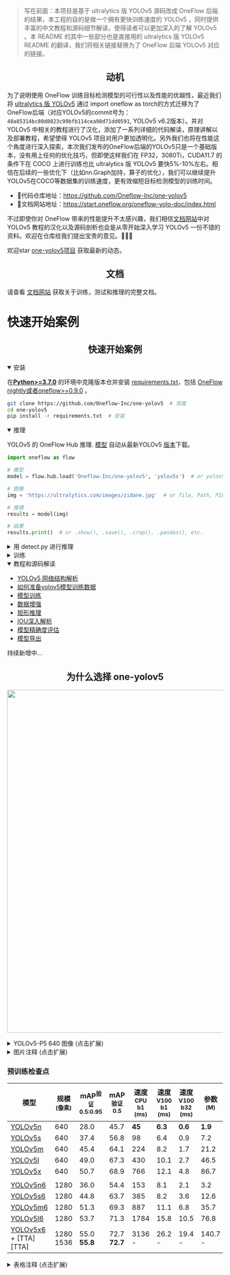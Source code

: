 > 写在前面：本项目是基于 ultralytics 版 YOLOv5 源码改成 OneFlow 后端的结果，本工程的目的是做一个拥有更快训练速度的 YOLOv5 ，同时提供丰富的中文教程和源码细节解读，使得读者可以更加深入的了解 YOLOv5 。本 README 的其中一些部分也是直接用的 ultralytics 版 YOLOv5 README 的翻译，我们将相关链接替换为了 OneFlow 后端 YOLOv5 对应的链接。

## <div align="center">动机</div>

为了说明使用 OneFlow 训练目标检测模型的可行性以及性能的优越性，最近我们将 [ultralytics 版 YOLOv5](https://github.com/ultralytics/yolov5) 通过 import oneflow as torch的方式迁移为了OneFlow后端（对应YOLOv5的commit号为：`48a85314bc80d8023c99bfb114cea98d71dd0591`, YOLOv5 v6.2版本）。并对 YOLOv5 中相关的教程进行了汉化，添加了一系列详细的代码解读，原理讲解以及部署教程，希望使得 YOLOv5 项目对用户更加透明化。另外我们也将在性能这个角度进行深入探索，本次我们发布的OneFlow后端的YOLOv5只是一个基础版本，没有用上任何的优化技巧，但即使这样我们在 FP32，3080Ti，CUDA11.7 的条件下在 COCO 上进行训练也比 ultralytics 版 YOLOv5 要快5%-10%左右。相信在后续的一些优化下（比如nn.Graph加持，算子的优化），我们可以继续提升YOLOv5在COCO等数据集的训练速度，更有效缩短目标检测模型的训练时间。

- 🎉代码仓库地址：https://github.com/Oneflow-Inc/one-yolov5
- 🎉文档网站地址：https://start.oneflow.org/oneflow-yolo-doc/index.html

不过即使你对 OneFlow 带来的性能提升不太感兴趣，我们相信[文档网站](https://start.oneflow.org/oneflow-yolo-doc/index.html)中对 YOLOv5 教程的汉化以及源码剖析也会是从零开始深入学习 YOLOv5 一份不错的资料。欢迎在仓库给我们提出宝贵的意见。🌟🌟🌟

欢迎star [one-yolov5项目](https://github.com/Oneflow-Inc/one-yolov5) 获取最新的动态。

## <div align="center">文档</div>

请查看 [文档网站](https://start.oneflow.org/oneflow-yolo-doc/index.html) 获取关于训练，测试和推理的完整文档。

# 快速开始案例

## <div align="center">快速开始案例</div>

<details open>
<summary>安装</summary>

在[**Python>=3.7.0**](https://www.python.org/) 的环境中克隆版本仓并安装 [requirements.txt](https://github.com/Oneflow-Inc/one-yolov5/blob/main/requirements.txt)，包括 [OneFlow nightly或者oneflow>=0.9.0](https://pytorch.org/get-started/locally/) 。
```bash
git clone https://github.com/Oneflow-Inc/one-yolov5  # 克隆
cd one-yolov5
pip install -r requirements.txt  # 安装
```

</details>


<details open>
<summary>推理</summary>

YOLOv5 的 OneFlow Hub 推理. [模型](https://github.com/Oneflow-Inc/one-yolov5/tree/main/models) 自动从最新YOLOv5 [版本](https://github.com/Oneflow-Inc/one-yolov5/releases)下载。

```python
import oneflow as flow

# 模型
model = flow.hub.load('Oneflow-Inc/one-yolov5', 'yolov5s')  # or yolov5n - yolov5x6, custom

# 图像
img = 'https://ultralytics.com/images/zidane.jpg'  # or file, Path, PIL, OpenCV, numpy, list

# 推理
results = model(img)

# 结果
results.print()  # or .show(), .save(), .crop(), .pandas(), etc.
```

</details>

<details>
<summary>用 detect.py 进行推理</summary>

`detect.py` 在各种数据源上运行推理, 其会从最新的 YOLOv5 [版本](https://github.com/Oneflow-Inc/one-yolov5/releases) 中自动下载 [模型](https://github.com/Oneflow-Inc/one-yolov5/tree/main/models) 并将检测结果保存到 `runs/detect` 目录。

```bash
python detect.py --source 0  # 网络摄像头
                          img.jpg  # 图像
                          vid.mp4  # 视频
                          path/  # 文件夹
                          'path/*.jpg'  # glob
                          'https://youtu.be/Zgi9g1ksQHc'  # YouTube
                          'rtsp://example.com/media.mp4'  # RTSP, RTMP, HTTP 流
```

</details>

<details>
<summary>训练</summary>

以下指令再现了 YOLOv5 [COCO](https://github.com/Oneflow-Inc/one-yolov5/blob/main/data/scripts/get_coco.sh)
数据集结果. [模型](https://github.com/Oneflow-Inc/one-yolov5/tree/main/models) 和 [数据集](https://github.com/Oneflow-Inc/one-yolov5/tree/main/data) 自动从最新的YOLOv5 [版本](https://github.com/Oneflow-Inc/one-yolov5/releases) 中下载。YOLOv5n/s/m/l/x的训练时间在V100 GPU上是 1/2/4/6/8天（多GPU倍速）. 尽可能使用最大的 `--batch-size`, 或通过 `--batch-size -1` 来实现 YOLOv5 [自动批处理](https://github.com/ultralytics/yolov5/pull/5092). 批量大小显示为 V100-16GB。

```bash
python train.py --data coco.yaml --cfg yolov5n.yaml --weights '' --batch-size 128
                                       yolov5s                                64
                                       yolov5m                                40
                                       yolov5l                                24
                                       yolov5x                                16
```

<img width="800" src="https://user-images.githubusercontent.com/26833433/90222759-949d8800-ddc1-11ea-9fa1-1c97eed2b963.png">

</details>

<details open>
<summary>教程和源码解读</summary>

- [YOLOv5 网络结构解析](https://start.oneflow.org/oneflow-yolo-doc/tutorials/01_chapter/yolov5_network_structure_analysis.html)
- [如何准备yolov5模型训练数据](https://start.oneflow.org/oneflow-yolo-doc/tutorials/02_chapter/how_to_prepare_yolov5_training_data.html)
- [模型训练](https://start.oneflow.org/oneflow-yolo-doc/tutorials/03_chapter/model_train.html)
- [数据增强](https://start.oneflow.org/oneflow-yolo-doc/tutorials/04_chapter/mosaic.html)
- [矩形推理](https://start.oneflow.org/oneflow-yolo-doc/tutorials/05_chapter/rectangular_reasoning.html)
- [IOU深入解析](https://start.oneflow.org/oneflow-yolo-doc/tutorials/05_chapter/iou_in-depth_analysis.html)
- [模型精确度评估](https://start.oneflow.org/oneflow-yolo-doc/tutorials/05_chapter/map_analysis.html)
- [模型导出](https://start.oneflow.org/oneflow-yolo-doc/tutorials/06_chapter/export_onnx_tflite_tensorrt.html)

持续新增中...

</details>



## <div align="center">为什么选择 one-yolov5</div>

<p align="left"><img width="800" src="https://user-images.githubusercontent.com/26833433/155040763-93c22a27-347c-4e3c-847a-8094621d3f4e.png"></p>
<details>
  <summary>YOLOv5-P5 640 图像 (点击扩展)</summary>

<p align="left"><img width="800" src="https://user-images.githubusercontent.com/26833433/155040757-ce0934a3-06a6-43dc-a979-2edbbd69ea0e.png"></p>
</details>
<details>
  <summary>图片注释 (点击扩展)</summary>

- **COCO AP val** 表示 mAP@0.5:0.95 在5000张图像的[COCO val2017](http://cocodataset.org)数据集上，在256到1536的不同推理大小上测量的指标。
- **GPU Speed** 衡量的是在 [COCO val2017](http://cocodataset.org) 数据集上使用 [AWS p3.2xlarge](https://aws.amazon.com/ec2/instance-types/p3/) V100实例在批量大小为32时每张图像的平均推理时间。
- **EfficientDet** 数据来自 [google/automl](https://github.com/google/automl) ，批量大小设置为 8。
- 复现 mAP 方法: `python val.py --task study --data coco.yaml --iou 0.7 --weights yolov5n6.pt yolov5s6.pt yolov5m6.pt yolov5l6.pt yolov5x6.pt`

</details>

### 预训练检查点

| 模型                                                                                                | 规模<br><sup>(像素) | mAP<sup>验证<br>0.5:0.95 | mAP<sup>验证<br>0.5 | 速度<br><sup>CPU b1<br>(ms) | 速度<br><sup>V100 b1<br>(ms) | 速度<br><sup>V100 b32<br>(ms) | 参数<br><sup>(M) | 浮点运算<br><sup>@640 (B) |
|------------------------------------------------------------------------------------------------------|-----------------------|-------------------------|--------------------|------------------------------|-------------------------------|--------------------------------|--------------------|------------------------|
| [YOLOv5n](https://github.com/ultralytics/yolov5/releases/download/v6.1/yolov5n.pt)                   | 640                   | 28.0                    | 45.7               | **45**                       | **6.3**                       | **0.6**                        | **1.9**            | **4.5**                |
| [YOLOv5s](https://github.com/ultralytics/yolov5/releases/download/v6.1/yolov5s.pt)                   | 640                   | 37.4                    | 56.8               | 98                           | 6.4                           | 0.9                            | 7.2                | 16.5                   |
| [YOLOv5m](https://github.com/ultralytics/yolov5/releases/download/v6.1/yolov5m.pt)                   | 640                   | 45.4                    | 64.1               | 224                          | 8.2                           | 1.7                            | 21.2               | 49.0                   |
| [YOLOv5l](https://github.com/ultralytics/yolov5/releases/download/v6.1/yolov5l.pt)                   | 640                   | 49.0                    | 67.3               | 430                          | 10.1                          | 2.7                            | 46.5               | 109.1                  |
| [YOLOv5x](https://github.com/ultralytics/yolov5/releases/download/v6.1/yolov5x.pt)                   | 640                   | 50.7                    | 68.9               | 766                          | 12.1                          | 4.8                            | 86.7               | 205.7                  |
|                                                                                                      |                       |                         |                    |                              |                               |                                |                    |                        |
| [YOLOv5n6](https://github.com/ultralytics/yolov5/releases/download/v6.1/yolov5n6.pt)                 | 1280                  | 36.0                    | 54.4               | 153                          | 8.1                           | 2.1                            | 3.2                | 4.6                    |
| [YOLOv5s6](https://github.com/ultralytics/yolov5/releases/download/v6.1/yolov5s6.pt)                 | 1280                  | 44.8                    | 63.7               | 385                          | 8.2                           | 3.6                            | 12.6               | 16.8                   |
| [YOLOv5m6](https://github.com/ultralytics/yolov5/releases/download/v6.1/yolov5m6.pt)                 | 1280                  | 51.3                    | 69.3               | 887                          | 11.1                          | 6.8                            | 35.7               | 50.0                   |
| [YOLOv5l6](https://github.com/ultralytics/yolov5/releases/download/v6.1/yolov5l6.pt)                 | 1280                  | 53.7                    | 71.3               | 1784                         | 15.8                          | 10.5                           | 76.8               | 111.4                  |
| [YOLOv5x6](https://github.com/ultralytics/yolov5/releases/download/v6.1/yolov5x6.pt)<br>+ [TTA][TTA] | 1280<br>1536          | 55.0<br>**55.8**        | 72.7<br>**72.7**   | 3136<br>-                    | 26.2<br>-                     | 19.4<br>-                      | 140.7<br>-         | 209.8<br>-             |

<details>
  <summary>表格注释 (点击扩展)</summary>

- 所有检查点都以默认设置训练到300个时期. Nano和Small模型用 [hyp.scratch-low.yaml](https://github.com/ultralytics/yolov5/blob/master/data/hyps/hyp.scratch-low.yaml) hyps, 其他模型使用 [hyp.scratch-high.yaml](https://github.com/ultralytics/yolov5/blob/master/data/hyps/hyp.scratch-high.yaml).
- **mAP<sup>val</sup>** 值是 [COCO val2017](http://cocodataset.org) 数据集上的单模型单尺度的值。
<br>复现方法: `python val.py --data coco.yaml --img 640 --conf 0.001 --iou 0.65`
- 使用 [AWS p3.2xlarge](https://aws.amazon.com/ec2/instance-types/p3/) 实例对COCO val图像的平均速度。不包括NMS时间（~1 ms/img)
<br>复现方法: `python val.py --data coco.yaml --img 640 --task speed --batch 1`
- **TTA** [测试时数据增强](https://github.com/ultralytics/yolov5/issues/303) 包括反射和比例增强.
<br>复现方法: `python val.py --data coco.yaml --img 1536 --iou 0.7 --augment`

</details>

